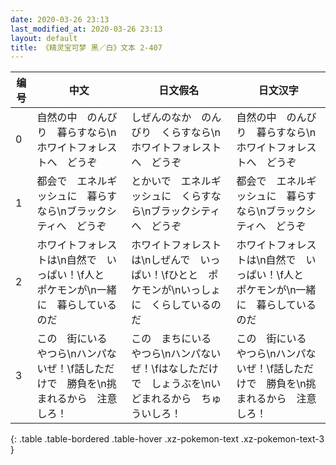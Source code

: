 ```yaml
---
date: 2020-03-26 23:13
last_modified_at: 2020-03-26 23:13
layout: default
title: 《精灵宝可梦 黑／白》文本 2-407
---
```

| 编号 | 中文 | 日文假名 | 日文汉字 |
| ---- | ---- | ---- | --- |
| 0 | 自然の中　のんびり　暮らすなら\nホワイトフォレストへ　どうぞ | しぜんのなか　のんびり　くらすなら\nホワイトフォレストへ　どうぞ | 自然の中　のんびり　暮らすなら\nホワイトフォレストへ　どうぞ |
| 1 | 都会で　エネルギッシュに　暮らすなら\nブラックシティへ　どうぞ | とかいで　エネルギッシュに　くらすなら\nブラックシティへ　どうぞ | 都会で　エネルギッシュに　暮らすなら\nブラックシティへ　どうぞ |
| 2 | ホワイトフォレストは\n自然で　いっぱい！\f人と　ポケモンが\n一緒に　暮らしているのだ | ホワイトフォレストは\nしぜんで　いっぱい！\fひとと　ポケモンが\nいっしょに　くらしているのだ | ホワイトフォレストは\n自然で　いっぱい！\f人と　ポケモンが\n一緒に　暮らしているのだ |
| 3 | この　街にいる　やつら\nハンパないぜ！\f話しただけで　勝負を\n挑まれるから　注意しろ！ | この　まちにいる　やつら\nハンパないぜ！\fはなしただけで　しょうぶを\nいどまれるから　ちゅういしろ！ | この　街にいる　やつら\nハンパないぜ！\f話しただけで　勝負を\n挑まれるから　注意しろ！ |
{: .table .table-bordered .table-hover .xz-pokemon-text .xz-pokemon-text-3 }